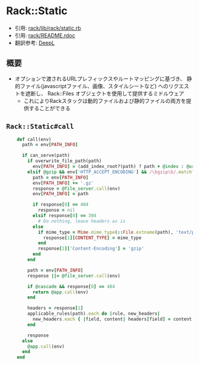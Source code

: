 # Rack::Static
- 引用: [rack/lib/rack/static.rb](https://github.com/rack/rack/blob/master/lib/rack/static.rb)
- 引用: [rack/README.rdoc](https://github.com/rack/rack/blob/master/README.rdoc)
- 翻訳参考: [DeepL](https://www.deepl.com/translator)

## 概要
- オプションで渡されるURLプレフィックスやルートマッピングに基づき、
  静的ファイル(javascriptファイル、画像、スタイルシートなど) へのリクエストを遮断し、
  Rack::Files オブジェクトを使用して提供するミドルウェア
  - これによりRackスタックは動的ファイルおよび静的ファイルの両方を提供することができる

## `Rack::Static#call`
```ruby
    def call(env)
      path = env[PATH_INFO]

      if can_serve(path)
        if overwrite_file_path(path)
          env[PATH_INFO] = (add_index_root?(path) ? path + @index : @urls[path])
        elsif @gzip && env['HTTP_ACCEPT_ENCODING'] && /\bgzip\b/.match?(env['HTTP_ACCEPT_ENCODING'])
          path = env[PATH_INFO]
          env[PATH_INFO] += '.gz'
          response = @file_server.call(env)
          env[PATH_INFO] = path

          if response[0] == 404
            response = nil
          elsif response[0] == 304
            # Do nothing, leave headers as is
          else
            if mime_type = Mime.mime_type(::File.extname(path), 'text/plain')
              response[1][CONTENT_TYPE] = mime_type
            end
            response[1]['Content-Encoding'] = 'gzip'
          end
        end

        path = env[PATH_INFO]
        response ||= @file_server.call(env)

        if @cascade && response[0] == 404
          return @app.call(env)
        end

        headers = response[1]
        applicable_rules(path).each do |rule, new_headers|
          new_headers.each { |field, content| headers[field] = content }
        end

        response
      else
        @app.call(env)
      end
    end
```
